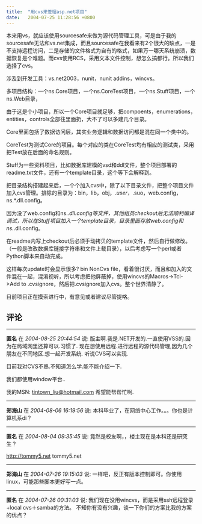 ```yaml
---
title:  "用cvs来管理asp.net项目"
date:   2004-07-25 11:28:56 +0800
---
```


本来用vs，就应该使用sourcesafe来做为源代码管理工具，可是由于我的sourcesafe无法和vs.net集成，而且sourcesafe在我看来有2个很大的缺点，一是不支持远程访问，二是存储的文件格式为自有的格式，如果万一哪天系统崩溃，数据恢复是个难题。而cvs使用RCS，采用文本文件控制，想怎么搞都行。所以我们选择了cvs。  

涉及到开发工具：vs.net2003，nunit，nunit addins，wincvs。  

多项目结构：一个ns.Core项目，一个ns.CoreTest项目，一个ns.Stuff项目，一个ns.Web目录，  

由于这是个小项目，所以一个Core项目就足够，把compoents，enumerations，entities，controls全部往里面扔，大不了可以多建几个目录。  

Core里面包括了数据访问层，其实业务逻辑和数据访问都是混在同一个类中的。  

CoreTest为测试Core的项目。每个对应的类在CoreTest均有相应的测试类，采用把Test放在后面的命名规则。  

Stuff为一些资料项目，比如数据库建模的vsd和ddl文件，整个项目部署的readme.txt文件，还有一个template目录，这个等下会解释到。  

把目录结构搭建起来后，一个个加入cvs中，除了以下目录文件，把整个项目文件加入cvs管理。排除的目录为：bin，lib，obj，*.user，*.suo，web.config，ns.*.dll.config。  

因为没了web.config和ns.*.dll.config等文件，其他组员checkout后无法顺利编译调试，所以在Stuff项目加入一个template目录，目录里面存放web.config和ns.*.dll.config。  

在readme内写上checkout后必须手动拷贝的template文件，然后自行做修改。（一般是改改数据库链接字符串和文件上载目录），以后考虑写一个perl或者Python脚本来自动完成。  

这样每次update时会显示很多? bin NonCvs file，看着很讨厌，而且和加入的文件混在一起，混淆视听，所以考虑把他屏蔽掉，使用wincvs的Macros->Tcl->Add to .cvsignore，然后把.cvsignore加入cvs。整个世界清静了。  

目前项目正在摸索进行中，有意见或者建议尽管提咯。  


## 评论

*****
**匿名** 在 *2004-08-25 20:44:54* 说: 版主啊.我是.NET开发的.一直使用VSS的.因为在局域网里还算可以.习惯了.
现在想使用远程.进行远程的源代码管理,因为几个朋友在不同地区.想一起开发系统.
听说CVS可以实现.

目前我对CVS不熟.不知道怎么学.能不能介绍一下.

我们都使用window平台..

我的MSN: tintown_liu@hotmail.com 希望能帮帮忙啊.

*****
**郑海山** 在 *2004-08-06 16:19:56* 说: 本科毕业了，在网络中心工作。。。你也是计算机系di？

*****
**匿名** 在 *2004-08-04 09:35:45* 说: 竟然是校友啊，，楼主现在是本科还是研究生？<br>

http://tommy5.net tommy5.net

*****
**郑海山** 在 *2004-07-26 19:15:03* 说: 一样吧，反正有版本控制即可。你使用linux，可能那些脚本更好写一点。

*****
**匿名** 在 *2004-07-26 00:31:03* 说: 我们现在没用wincvs，而是采用ssh远程登录+local cvs＋samba的方法。
不知你有没有兴趣，谈一下你们的方案比我的方案的优点？


